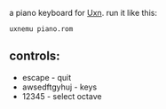 a piano keyboard for [Uxn](https://100r.co/site/uxn.html). run it like this:

```
uxnemu piano.rom
```

## controls:

- escape - quit
- awsedftgyhuj - keys
- 12345 - select octave

